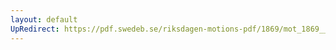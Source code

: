 ```yaml
---
layout: default
UpRedirect: https://pdf.swedeb.se/riksdagen-motions-pdf/1869/mot_1869__ak__00300/mot_1869__ak__00300_002.pdf
---
```

